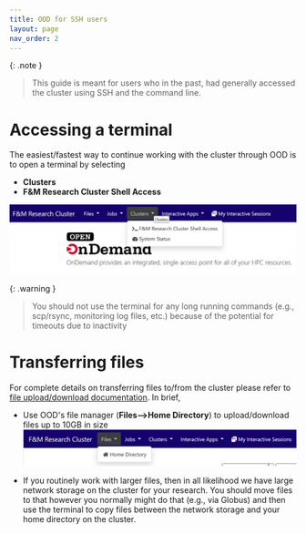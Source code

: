 ```yaml
---
title: OOD for SSH users
layout: page
nav_order: 2
---
```


{: .note }
>  This guide is meant for users who in the past, had generally accessed the cluster
>  using SSH and the command line.
>

# Accessing a terminal

The easiest/fastest way to continue working with the cluster through OOD is to open
a terminal by selecting

- **Clusters**
- **F&M Research Cluster Shell Access**

![OOD terminal menu item](../assets/images/terminal.png)

{: .warning }
>  You should not use the terminal for any long running commands (e.g., scp/rsync, monitoring log files, etc.)
>  because of the potential for timeouts due to inactivity
>

# Transferring files

For complete details on transferring files to/from the cluster please refer to 
[file upload/download documentation](file_upload.md).  In brief,

- Use OOD's file manager (**Files-->Home Directory**) to upload/download files up to 10GB in size
![OOD file manager menu item](../assets/images/file_manager.png)

- If you routinely work with larger files, then in all likelihood we have large network storage
  on the cluster for your research.  You should move files to that however you normally might
  do that (e.g., via Globus) and then use the terminal to copy files between the network storage
  and your home directory on the cluster.




